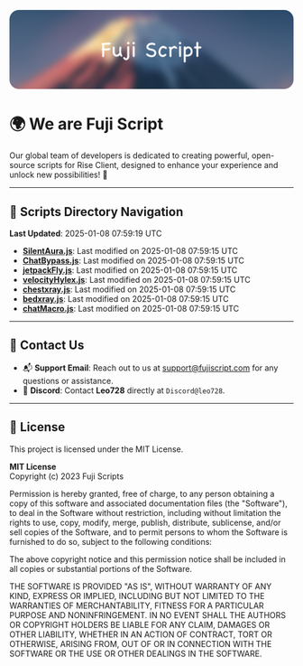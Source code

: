 ![Banner](.github/b.webp)

# 🌍 **We are Fuji Script**

Our global team of developers is dedicated to creating powerful, open-source scripts for Rise Client, designed to enhance your experience and unlock new possibilities! 🌟

---
<!-- SCRIPTS_NAVIGATION_START -->
## 📂 **Scripts Directory Navigation**

**Last Updated**: 2025-01-08 07:59:19 UTC

- **[SilentAura.js](scripts/SilentAura.js)**: Last modified on 2025-01-08 07:59:15 UTC
- **[ChatBypass.js](scripts/ChatBypass.js)**: Last modified on 2025-01-08 07:59:15 UTC
- **[jetpackFly.js](scripts/jetpackFly.js)**: Last modified on 2025-01-08 07:59:15 UTC
- **[velocityHylex.js](scripts/velocityHylex.js)**: Last modified on 2025-01-08 07:59:15 UTC
- **[chestxray.js](scripts/chestxray.js)**: Last modified on 2025-01-08 07:59:15 UTC
- **[bedxray.js](scripts/bedxray.js)**: Last modified on 2025-01-08 07:59:15 UTC
- **[chatMacro.js](scripts/chatMacro.js)**: Last modified on 2025-01-08 07:59:15 UTC

<!-- SCRIPTS_NAVIGATION_END -->

---

## 💬 **Contact Us**  
- 📬 **Support Email**: Reach out to us at [support@fujiscript.com](mailto:support@fujiscript.com) for any questions or assistance.  
- 💬 **Discord**: Contact **Leo728** directly at `Discord@leo728`.

---

## 📜 **License**

This project is licensed under the MIT License.  

**MIT License**  
Copyright (c) 2023 Fuji Scripts  

Permission is hereby granted, free of charge, to any person obtaining a copy of this software and associated documentation files (the "Software"), to deal in the Software without restriction, including without limitation the rights to use, copy, modify, merge, publish, distribute, sublicense, and/or sell copies of the Software, and to permit persons to whom the Software is furnished to do so, subject to the following conditions:  

The above copyright notice and this permission notice shall be included in all copies or substantial portions of the Software.  

THE SOFTWARE IS PROVIDED "AS IS", WITHOUT WARRANTY OF ANY KIND, EXPRESS OR IMPLIED, INCLUDING BUT NOT LIMITED TO THE WARRANTIES OF MERCHANTABILITY, FITNESS FOR A PARTICULAR PURPOSE AND NONINFRINGEMENT. IN NO EVENT SHALL THE AUTHORS OR COPYRIGHT HOLDERS BE LIABLE FOR ANY CLAIM, DAMAGES OR OTHER LIABILITY, WHETHER IN AN ACTION OF CONTRACT, TORT OR OTHERWISE, ARISING FROM, OUT OF OR IN CONNECTION WITH THE SOFTWARE OR THE USE OR OTHER DEALINGS IN THE SOFTWARE.  
